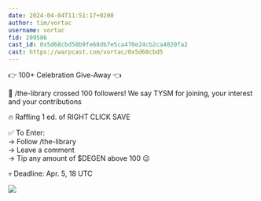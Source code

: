 ```yaml
---
date: 2024-04-04T11:51:17+0200
author: tim/vortac
username: vortac
fid: 209586
cast_id: 0x5d68cbd50b9fe68db7e5ca470e24cb2ca4020fa2
cast: https://warpcast.com/vortac/0x5d68cbd5
---
```

👉 100+ Celebration Give-Away 👈  
  
🙏 /the-library crossed 100 followers! We say TYSM for joining, your interest and your contributions  
  
🔥 Raffling 1 ed. of RIGHT CLICK SAVE   
  
✅ To Enter:   
→ Follow /the-library   
→ Leave a comment  
→ Tip any amount of $DEGEN above 100 😉  
  
💀 Deadline: Apr. 5, 18 UTC  

![](https://imagedelivery.net/BXluQx4ige9GuW0Ia56BHw/58803d82-3146-4eaf-2703-2e10a970a500/original)
